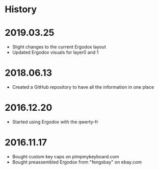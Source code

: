 # History

# 2019.03.25
- Slight changes to the current Ergodox layout
- Updated Ergodox visuals for layer0 and 1

# 2018.06.13
- Created a GitHub repository to have all the information in one place

# 2016.12.20
- Started using Ergodox with the qwerty-fr

# 2016.11.17
- Bought custom key caps on pimpmykeyboard.com
- Bought preassembled Ergodox from "fengsbay" on ebay.com